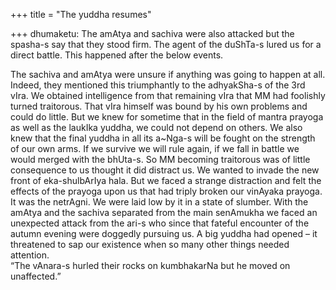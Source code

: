 +++
title = "The yuddha resumes"

+++
dhumaketu: The amAtya and sachiva were also attacked but the spasha-s
say that they stood firm. The agent of the duShTa-s lured us for a
direct battle. This happened after the below events.

The sachiva and amAtya were unsure if anything was going to happen at
all. Indeed, they mentioned this triumphantly to the adhyakSha-s of the
3rd vIra. We obtained intelligence from that remaining vIra that MM had
foolishly turned traitorous. That vIra himself was bound by his own
problems and could do little. But we knew for sometime that in the field
of mantra prayoga as well as the laukIka yuddha, we could not depend on
others. We also knew that the final yuddha in all its a\~Nga-s will be
fought on the strength of our own arms. If we survive we will rule
again, if we fall in battle we would merged with the bhUta-s. So MM
becoming traitorous was of little consequence to us thought it did
distract us. We wanted to invade the new front of eka-shulbArIya hala.
But we faced a strange distraction and felt the effects of the prayoga
upon us that had triply broken our vinAyaka prayoga. It was the
netrAgni. We were laid low by it in a state of slumber. With the amAtya
and the sachiva separated from the main senAmukha we faced an unexpected
attack from the ari-s who since that fateful encounter of the autumn
evening were doggedly pursuing us. A big yuddha had opened – it
threatened to sap our existence when so many other things needed
attention.  
“The vAnara-s hurled their rocks on kumbhakarNa but he moved on
unaffected.”
